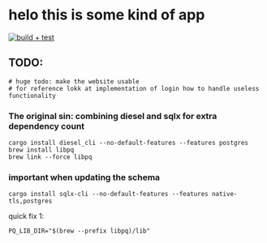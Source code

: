 # helo this is some kind of app

[![build + test](https://github.com/Patrick2402/rust_webpage/actions/workflows/rust.yml/badge.svg)](https://github.com/Patrick2402/rust_webpage/workflows/rust.yml)

## TODO:
```
# huge todo: make the website usable
# for reference lokk at implementation of login how to handle useless functionality
```


### The original sin: combining diesel and sqlx for extra dependency count
```
cargo install diesel_cli --no-default-features --features postgres
brew install libpq
brew link --force libpq
```

### important when updating the schema
```
cargo install sqlx-cli --no-default-features --features native-tls,postgres
```

quick fix 1:

```
PQ_LIB_DIR="$(brew --prefix libpq)/lib"
```